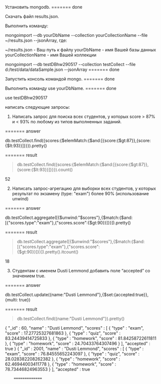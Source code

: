 Установить mongodb.
======= done

Скачать файл results.json.

Выполнить команду:

mongoimport --db yourDbName --collection yourCollectionName --file ~/results.json --jsonArray, где:

~/results.json - Ваш путь к файлу
yourDbName - имя Вашей базы данных
yourCollectionName - имя Вашей коллекции

mongoimport --db testDBhw290517 --collection testCollect --file d:/test/data/dataSample.json --jsonArray
======= done

Запустить консоль командой mongo. 
======= done

Выполнить команду use yourDbName.
======= done

use testDBhw290517

написать следующие запросы:

1) Написать запрос для поиска всех студентов, у которых score > 87% и < 93% по любому из типов выполненных заданий.

======= answer 

db.testCollect.find({scores:{$elemMatch:{$and:[{score:{$gt:87}},{score:{$lt:93}}]}}}).pretty()

======= result

> db.testCollect.find({scores:{$elemMatch:{$and:[{score:{$gt:87}},{score:{$lt:93}}]}}}).count()

52


2) Написать запрос-агрегацию для выборки всех студентов, у которых результат по экзамену (type: "exam") более 90% (использование unwind)

======= answer

db.testCollect.aggregate([{$unwind:"$scores"},{$match:{$and:[{"scores.type":"exam"},{"scores.score":{$gt:90}}]}}]).pretty()

======= result

> db.testCollect.aggregate([{$unwind:"$scores"},{$match:{$and:[{"scores.type":"exam"},{"scores.score":{$gt:90}}]}}]).pretty().itcount()

18


3) Студентам с именем Dusti Lemmond добавить поле “accepted” со значением true.

======= answer

db.testCollect.update({name:"Dusti Lemmond"},{$set:{accepted:true}}, {multi: true})

======= result

> db.testCollect.find({name:"Dusti Lemmond"}).pretty()

{
        "_id" : 60,
        "name" : "Dusti Lemmond",
        "scores" : [
                {
                        "type" : "exam",
                        "score" : 17.27725327681863
                },
                {
                        "type" : "quiz",
                        "score" : 83.24439414725833
                },
                {
                        "type" : "homework",
                        "score" : 81.84258722611811
                },
                {
                        "type" : "homework",
                        "score" : 24.70433764307496
                }
        ],
        "accepted" : true
}
{
        "_id" : 2001,
        "name" : "Dusti Lemmond",
        "scores" : [
                {
                        "type" : "exam",
                        "score" : 76.84555652243097
                },
                {
                        "type" : "quiz",
                        "score" : 28.028382208262382
                },
                {
                        "type" : "homework",
                        "score" : 62.46944003411778
                },
                {
                        "type" : "homework",
                        "score" : 78.73446824963553
                }
        ],
        "accepted" : true

		=============
